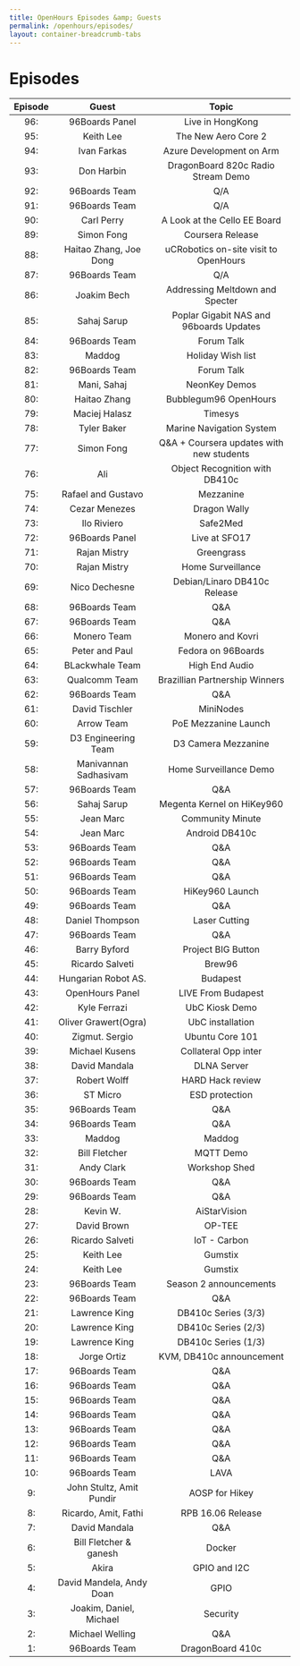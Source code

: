 ```yaml
---
title: OpenHours Episodes &amp; Guests
permalink: /openhours/episodes/
layout: container-breadcrumb-tabs
---
```

# Episodes  

| Episode | Guest                  | Topic                                    |
|:-------:|:----------------------:|:----------------------------------------:|
|  96:    | 96Boards Panel         | Live in HongKong                         |
|  95:    | Keith Lee              | The New Aero Core 2                      |
|  94:    | Ivan Farkas            | Azure Development on Arm                 |
|  93:    | Don Harbin             | DragonBoard 820c Radio Stream Demo       |
|  92:    | 96Boards Team          | Q/A                                      |
|  91:    | 96Boards Team          | Q/A                                      |
|  90:    | Carl Perry             | A Look at the Cello EE Board             |
|  89:    | Simon Fong             | Coursera Release                         |
|  88:    | Haitao Zhang, Joe Dong | uCRobotics on-site visit to OpenHours    |
|  87:    | 96Boards Team          | Q/A                                      |
|  86:    | Joakim Bech            | Addressing Meltdown and Specter          |
|  85:    | Sahaj Sarup            | Poplar Gigabit NAS and 96boards Updates  |
|  84:    | 96Boards Team          | Forum Talk                               |
|  83:    | Maddog                 | Holiday Wish list                        |
|  82:    | 96Boards Team          | Forum Talk                               |
|  81:    | Mani, Sahaj            | NeonKey Demos                            |
|  80:    | Haitao Zhang           | Bubblegum96 OpenHours                    |
|  79:    | Maciej Halasz          | Timesys                                  |
|  78:    | Tyler Baker            | Marine Navigation System                 |
|  77:    | Simon Fong             | Q&A + Coursera updates with new students |
|  76:    | Ali                    | Object Recognition with DB410c           |
|  75:    | Rafael and Gustavo     | Mezzanine                                |
|  74:    | Cezar Menezes          | Dragon Wally                             |
|  73:    | Ilo Riviero            | Safe2Med                                 |
|  72:    | 96Boards Panel         | Live at SFO17                            |
|  71:    | Rajan Mistry           | Greengrass                               |
|  70:    | Rajan Mistry           | Home Surveillance                        |
|  69:    | Nico Dechesne          | Debian/Linaro DB410c Release             |
|  68:    | 96Boards Team          | Q&A                                      |
|  67:    | 96Boards Team          | Q&A                                      |
|  66:    | Monero Team            | Monero and Kovri                         |
|  65:    | Peter and Paul         | Fedora on 96Boards                       |
|  64:    | BLackwhale Team        | High End Audio                           |
|  63:    | Qualcomm Team          | Brazillian Partnership Winners           |
|  62:    | 96Boards Team          | Q&A                                      |
|  61:    | David Tischler         | MiniNodes                                |
|  60:    | Arrow Team             | PoE Mezzanine Launch                     |  
|  59:    | D3 Engineering Team    | D3 Camera Mezzanine                      |
|  58:    | Manivannan Sadhasivam  | Home Surveillance Demo                   |
|  57:    | 96Boards Team          | Q&A                                      |
|  56:    | Sahaj Sarup            | Megenta Kernel on HiKey960               |
|  55:    | Jean Marc              | Community Minute                         |
|  54:    | Jean Marc              | Android DB410c                           |
|  53:    | 96Boards Team          | Q&A                                      |
|  52:    | 96Boards Team          | Q&A                                      |
|  51:    | 96Boards Team          | Q&A                                      |
|  50:    | 96Boards Team          | HiKey960 Launch                          |
|  49:    | 96Boards Team          | Q&A                                      |
|  48:    | Daniel Thompson        | Laser Cutting                            |
|  47:    | 96Boards Team          | Q&A                                      |
|  46:    | Barry Byford           | Project BIG Button                       |
|  45:    | Ricardo Salveti        | Brew96                                   |
|  44:    | Hungarian Robot AS.    | Budapest                                 |
|  43:    | OpenHours Panel        | LIVE From Budapest                       |
|  42:    | Kyle Ferrazi           | UbC Kiosk Demo                           |
|  41:    | Oliver Grawert(Ogra)   | UbC installation                         |
|  40:    | Zigmut. Sergio         | Ubuntu Core 101                          |
|  39:    | Michael Kusens         | Collateral Opp inter                     |
|  38:    | David Mandala          | DLNA Server                              |
|  37:    | Robert Wolff           | HARD Hack review                         |
|  36:    | ST Micro               | ESD protection                           |
|  35:    | 96Boards Team          | Q&A                                      |
|  34:    | 96Boards Team          | Q&A                                      |
|  33:    | Maddog                 | Maddog                                   |
|  32:    | Bill Fletcher          | MQTT Demo                                |
|  31:    | Andy Clark             | Workshop Shed                            |
|  30:    | 96Boards Team          | Q&A                                      |
|  29:    | 96Boards Team          | Q&A                                      |
|  28:    | Kevin W.               | AiStarVision                             |
|  27:    | David Brown            | OP-TEE                                   |
|  26:    | Ricardo Salveti        | IoT - Carbon                             |
|  25:    | Keith Lee              | Gumstix                                  |
|  24:    | Keith Lee              | Gumstix                                  |
|  23:    | 96Boards Team          | Season 2 announcements                   |
|  22:    | 96Boards Team          | Q&A                                      |
|  21:    | Lawrence King          | DB410c Series (3/3)                      |
|  20:    | Lawrence King          | DB410c Series (2/3)                      |
|  19:    | Lawrence King          | DB410c Series (1/3)                      |
|  18:    | Jorge Ortiz            | KVM, DB410c announcement                 |
|  17:    | 96Boards Team          | Q&A                                      |
|  16:    | 96Boards Team          | Q&A                                      |
|  15:    | 96Boards Team          | Q&A                                      |
|  14:    | 96Boards Team          | Q&A                                      |
|  13:    | 96Boards Team          | Q&A                                      |
|  12:    | 96Boards Team          | Q&A                                      |
|  11:    | 96Boards Team          | Q&A                                      |
|  10:    | 96Boards Team          | LAVA                                     |
|  9:     | John Stultz, Amit Pundir | AOSP for Hikey                         |
|  8:     | Ricardo, Amit, Fathi   | RPB 16.06 Release                        |
|  7:     | David Mandala          | Q&A                                      |
|  6:     | Bill Fletcher & ganesh | Docker                                   |
|  5:     | Akira                  | GPIO and I2C                             |
|  4:     | David Mandela, Andy Doan | GPIO                                   |
|  3:     | Joakim, Daniel, Michael | Security                                |
|  2:     | Michael Welling        |  Q&A                                     |
|  1:     | 96Boards Team          | DragonBoard 410c                         |
